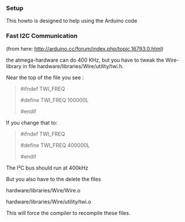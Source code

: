 ### Setup

This howto is designed to help using the Arduino code


### Fast I2C Communication

(from here: http://arduino.cc/forum/index.php/topic,16793.0.html)

the atmega-hardware can do 400 KHz, but you have to tweak the Wire-library in file hardware/libraries/Wire/utility/twi.h.

Near the top of the file you see :
<blockquote><p>
#ifndef TWI_FREQ

#define TWI_FREQ 100000L

#endif
</p></blockquote>
If you change that to:
<blockquote><p>
#ifndef TWI_FREQ

#define TWI_FREQ 400000L

#endif
</p></blockquote>
The I²C bus should run at 400kHz

But you also have to the delete the files

hardware/libraries/Wire/Wire.o

hardware/libraries/Wire/utility/twi.o

This will force the compiler to recompile these files.

